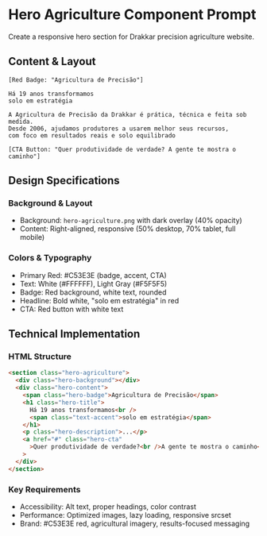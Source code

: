 # Hero Agriculture Component Prompt

Create a responsive hero section for Drakkar precision agriculture website.

## Content & Layout

```
[Red Badge: "Agricultura de Precisão"]

Há 19 anos transformamos
solo em estratégia

A Agricultura de Precisão da Drakkar é prática, técnica e feita sob medida.
Desde 2006, ajudamos produtores a usarem melhor seus recursos,
com foco em resultados reais e solo equilibrado

[CTA Button: "Quer produtividade de verdade? A gente te mostra o caminho"]
```

## Design Specifications

### Background & Layout

- Background: `hero-agriculture.png` with dark overlay (40% opacity)
- Content: Right-aligned, responsive (50% desktop, 70% tablet, full mobile)

### Colors & Typography

- Primary Red: #C53E3E (badge, accent, CTA)
- Text: White (#FFFFFF), Light Gray (#F5F5F5)
- Badge: Red background, white text, rounded
- Headline: Bold white, "solo em estratégia" in red
- CTA: Red button with white text

## Technical Implementation

### HTML Structure

```html
<section class="hero-agriculture">
  <div class="hero-background"></div>
  <div class="hero-content">
    <span class="hero-badge">Agricultura de Precisão</span>
    <h1 class="hero-title">
      Há 19 anos transformamos<br />
      <span class="text-accent">solo em estratégia</span>
    </h1>
    <p class="hero-description">...</p>
    <a href="#" class="hero-cta"
      >Quer produtividade de verdade?<br />A gente te mostra o caminho</a
    >
  </div>
</section>
```

### Key Requirements

- Accessibility: Alt text, proper headings, color contrast
- Performance: Optimized images, lazy loading, responsive srcset
- Brand: #C53E3E red, agricultural imagery, results-focused messaging
